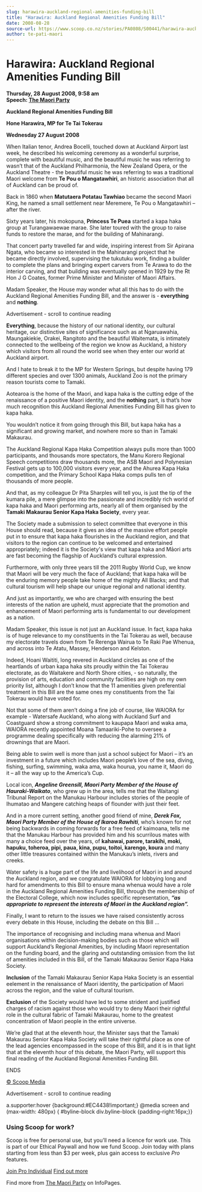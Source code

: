 ```yaml
---
slug: harawira-auckland-regional-amenities-funding-bill
title: "Harawira: Auckland Regional Amenities Funding Bill"
date: 2008-08-28
source-url: https://www.scoop.co.nz/stories/PA0808/S00441/harawira-auckland-regional-amenities-funding-bill.htm
author: te-pati-maori
---
```

Harawira: Auckland Regional Amenities Funding Bill
==================================================

**Thursday, 28 August 2008, 9:58 am**  
**Speech: [The Maori Party](https://info.scoop.co.nz/The_Maori_Party)**

**Auckland Regional Amenities Funding Bill**

**Hone Harawira, MP for Te Tai Tokerau**

**Wednesday 27 August 2008**

When Italian tenor, Andrea Bocelli, touched down at Auckland Airport last week, he described his welcoming ceremony as a wonderful surprise, complete with beautiful music, and the beautiful music he was referring to wasn’t that of the Auckland Philharmonia, the New Zealand Opera, or the Auckland Theatre - the beautiful music he was referring to was a traditional Maori welcome from **Te Pou o Mangatawhiri**, an historic association that all of Auckland can be proud of.

Back in 1860 when **Matutaera Potatau Tawhiao** became the second Maori King, he named a small settlement near Meremere, Te Pou o Mangatawhiri – after the river.

Sixty years later, his mokopuna, **Princess Te Puea** started a kapa haka group at Turangawaewae marae. She later toured with the group to raise funds to restore the marae, and for the building of Mahinarangi.

That concert party travelled far and wide, inspiring interest from Sir Apirana Ngata, who became so interested in the Mahinarangi project that he became directly involved, supervising the tukutuku work, finding a builder to complete the plans and bringing expert carvers from Te Arawa to do the interior carving, and that building was eventually opened in 1929 by the Rt Hon J G Coates, former Prime Minister and Minister of Maori Affairs.

  
Madam Speaker, the House may wonder what all this has to do with the Auckland Regional Amenities Funding Bill, and the answer is - **everything** and **nothing**.

Advertisement - scroll to continue reading





**Everything**, because the history of our national identity, our cultural heritage, our distinctive sites of significance such as at Ngaruawahia, Maungakiekie, Orakei, Rangitoto and the beautiful Waitemata, is intimately connected to the wellbeing of the region we know as Auckland, a history which visitors from all round the world see when they enter our world at Auckland airport.

And I hate to break it to the MP for Western Springs, but despite having 179 different species and over 1300 animals, Auckland Zoo is not the primary reason tourists come to Tamaki.

Aotearoa is the home of the Maori, and kapa haka is the cutting edge of the renaissance of a positive Maori identity, and the **nothing** part, is that’s how much recognition this Auckland Regional Amenities Funding Bill has given to kapa haka.

You wouldn’t notice it from going through this Bill, but kapa haka has a significant and growing market, and nowhere more so than in Tamaki Makaurau.

The Auckland Regional Kapa Haka Competition always pulls more than 1000 participants, and thousands more spectators, the Manu Korero Regional Speech competitions draw thousands more, the ASB Maori and Polynesian Festival gets up to 100,000 visitors every year, and the Ahurea Kapa Haka competition, and the Primary School Kapa Haka comps pulls ten of thousands of more people.

And that, as my colleague Dr Pita Sharples will tell you, is just the tip of the kumara pile, a mere glimpse into the passionate and incredibly rich world of kapa haka and Maori performing arts, nearly all of them organised by the **Tamaki Makaurau Senior Kapa Haka Society**, every year.

The Society made a submission to select committee that everyone in this House should read, because it gives an idea of the massive effort people put in to ensure that kapa haka flourishes in the Auckland region, and that visitors to the region can continue to be welcomed and entertained appropriately; indeed it is the Society's view that kapa haka and Māori arts are fast becoming the flagship of Auckland’s cultural expression.

  
Furthermore, with only three years till the 2011 Rugby World Cup, we know that Maori will be very much the face of Auckland; that kapa haka will be the enduring memory people take home of the mighty All Blacks; and that cultural tourism will help shape our unique regional and national identity.

And just as importantly, we who are charged with ensuring the best interests of the nation are upheld, must appreciate that the promotion and enhancement of Maori performing arts is fundamental to our development as a nation.

  
Madam Speaker, this issue is not just an Auckland issue. In fact, kapa haka is of huge relevance to my constituents in the Tai Tokerau as well, because my electorate travels down from Te Rerenga Wairua to Te Raki Pae Whenua, and across into Te Atatu, Massey, Henderson and Kelston.

Indeed, Hoani Waititi, long revered in Auckland circles as one of the heartlands of urban kapa haka sits proudly within the Tai Tokerau electorate, as do Waitakere and North Shore cities, - so naturally, the provision of arts, education and community facilities are high on my own priority list, although I don’t know that the 11 amenities given preferential treatment in this Bill are the same ones my constituents from the Tai Tokerau would have voted for.

  
Not that some of them aren’t doing a fine job of course, like WAIORA for example - Watersafe Auckland, who along with Auckland Surf and Coastguard show a strong commitment to kaupapa Maori and waka ama, WAIORA recently appointed Moana Tamaariki-Pohe to oversee a programme dealing specifically with reducing the alarming 21% of drownings that are Maori.

Being able to swim well is more than just a school subject for Maori – it’s an investment in a future which includes Maori people’s love of the sea, diving, fishing, surfing, swimming, waka ama, waka hourua, you name it, Maori do it – all the way up to the America’s Cup.

Local icon, **_Angeline Greensill, Maori Party Member of the House of Hauraki-Waikato_**, who grew up in the area, tells me that the Waitangi Tribunal Report on the Manukau Harbour includes stories of the people of Ihumatao and Mangere catching heaps of flounder with just their feet.

And in a more current setting, another good friend of mine, **_Derek Fox, Maori Party Member of the House of Ikaroa Rawhiti_**, who’s known for not being backwards in coming forwards for a free feed of kaimoana, tells me that the Manukau Harbour has provided him and his scurrilous mates with many a choice feed over the years, of **kahawai, parore, tarakihi, moki, hapuku, toheroa, pipi, paua, kina, pupu, toitoi, karengo, koura** and many other little treasures contained within the Manukau’s inlets, rivers and creeks.

Water safety is a huge part of the life and livelihood of Maori in and around the Auckland region, and we congratulate WAIORA for lobbying long and hard for amendments to this Bill to ensure mana whenua would have a role in the Auckland Regional Amenities Funding Bill, through the membership of the Electoral College, which now includes specific representation, **_“as appropriate to represent the interests of Maori in the Auckland region”._**

  
Finally, I want to return to the issues we have raised consistently across every debate in this House, including the debate on this Bill …

The importance of recognising and including mana whenua and Maori organisations within decision-making bodies such as those which will support Auckland’s Regional Amenities, by including Maori representation on the funding board, and the glaring and outstanding omission from the list of amenities included in this Bill, of the Tamaki Makaurau Senior Kapa Haka Society.

**Inclusion** of the Tamaki Makaurau Senior Kapa Haka Society is an essential eelement in the renaissance of Maori identity, the participation of Maori across the region, and the value of cultural tourism.

**Exclusion** of the Society would have led to some strident and justified charges of racism against those who would try to deny Maori their rightful role in the cultural fabric of Tamaki Makaurau, home to the greatest concentration of Maori people in the entire universe.

We’re glad that at the eleventh hour, the Minister says that the Tamaki Makaurau Senior Kapa Haka Society will take their rightful place as one of the lead agencies encompassed in the scope of this Bill, and it is in that light that at the eleventh hour of this debate, the Maori Party, will support this final reading of the Auckland Regional Amenities Funding Bill.

  
ENDS

[© Scoop Media](http://www.scoop.co.nz/about/terms.html)  

Advertisement - scroll to continue reading



a.supporter:hover {background:#EC4438!important;} @media screen and (max-width: 480px) { #byline-block div.byline-block {padding-right:16px;}}

### Using Scoop for work?

Scoop is free for personal use, but you’ll need a licence for work use. This is part of our Ethical Paywall and how we fund Scoop. Join today with plans starting from less than $3 per week, plus gain access to exclusive _Pro_ features.  
  
[Join Pro Individual](https://pro.scoop.co.nz/Individual/?from=ProIn24) [Find out more](https://pro.scoop.co.nz/using-scoop-for-work/?from=ProIn24)

Find more from [The Maori Party](https://info.scoop.co.nz/The_Maori_Party) on InfoPages.